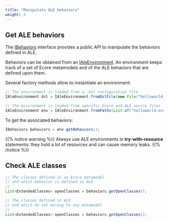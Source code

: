 ```yaml
---
title: "Manipulate ALE behaviors"
weight: 3
---
```


## Get ALE behaviors

The [IBehaviors](https://github.com/gemoc/ale-lang/blob/master/plugins/org.eclipse.emf.ecoretools.ale.core/src/org/eclipse/emf/ecoretools/ale/core/env/IBehaviors.java) interface provides a public API to manipulate the behaviors defined in ALE.

Behaviors can be obtained from an [IAleEnvironment](https://github.com/gemoc/ale-lang/blob/master/plugins/org.eclipse.emf.ecoretools.ale.core/src/org/eclipse/emf/ecoretools/ale/core/env/IAleEnvironment.java). An environment keeps track of a set of Ecore metamodels and of the ALE behaviors that are defined upon them.

Several factory methods allow to instantiate an environment:

```java
// The environment is loaded from a .dsl configuration file
IAleEnvironment dsl = IAleEnvironment.fromDslFile(new File("helloworld.dsl"));

// The environment is loaded from specific Ecore and ALE source files
IAleEnvironment env = IAleEnvironment.fromPaths(List.of("helloworld.ecore"), List.of("helloworld.ale"));
```

To get the associated behaviors:

```java
IBehaviors behaviors = env.getBehaviors();
```

{{% notice warning %}}
Always use ALE environments in **try-with-resource** statements: they hold a lot of resources and can cause memory leaks.
{{% /notice %}}

## Check ALE classes

```java
// The classes defined in an Ecore metamodel
// and which behavior is defined in ALE 
//
List<ExtendedClasses> openClasses = behaviors.getOpenClasses();

// The classes defined in ALE 
// and which do not belong to any metamodel
//
List<ExtendedClasses> openClasses = behaviors.getOpenClasses();
```